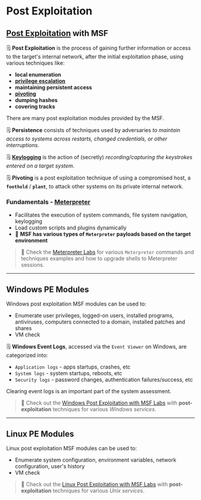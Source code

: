 # Post Exploitation

## [Post Exploitation](https://www.offsec.com/metasploit-unleashed/msf-post-exploitation/) with MSF <a href="#post-exploitation-with-msf" id="post-exploitation-with-msf"></a>

🗒️ **Post Exploitation** is the process of gaining further information or access to the target's internal network, after the initial exploitation phase, using various techniques like:

* **local enumeration**
* [**privilege escalation**](https://www.offsec.com/metasploit-unleashed/privilege-escalation/)
* **maintaining persistent access**
* [**pivoting**](https://www.offsec.com/metasploit-unleashed/pivoting/)
* **dumping hashes**
* **covering tracks**

There are many post exploitation modules provided by the MSF.

🗒️ **Persistence** consists of techniques used by adversaries _to maintain access to systems across restarts, changed credentials, or other interruptions_.

🗒️ [**Keylogging**](https://www.offsec.com/metasploit-unleashed/keylogging/) is the action of (secretly) _recording/capturing the keystrokes entered on a target system_.

🗒️ **Pivoting** is a post exploitation technique of using a compromised host, a **`foothold`** / **`plant`**, to attack other systems on its private internal network.

### Fundamentals - [Meterpreter](https://www.offsec.com/metasploit-unleashed/about-meterpreter/) <a href="#fundamentals-meterpreter" id="fundamentals-meterpreter"></a>

* Facilitates the execution of system commands, file system navigation, keylogging
* Load custom scripts and plugins dynamically
* 📌 **MSF has various types of `Meterpreter` payloads based on the target environment**

> 🔬 Check the [Meterpreter Labs](meterpreter-msf.md) for various `Meterpreter` commands and techniques examples and how to upgrade shells to Meterpreter sessions.

***

## Windows PE Modules <a href="#windows-pe-modules" id="windows-pe-modules"></a>

Windows post exploitation MSF modules can be used to:

* Enumerate user privileges, logged-on users, installed programs, antiviruses, computers connected to a domain, installed patches and shares
* VM check

🗒️ **Windows Event Logs**, accessed via the `Event Viewer` on Windows, are categorized into:

* `Application logs` - apps startups, crashes, etc
* `System logs` - system startups, reboots, etc
* `Security logs` - password changes, authentication failures/success, etc

Clearing event logs is an important part of the system assessment.

> 🔬 Check out the [Windows Post Exploitation with MSF Labs](windows-post-exploitation-msf.md) with **post-exploitation** techniques for various _Windows services_.

***

## Linux PE Modules <a href="#linux-pe-modules" id="linux-pe-modules"></a>

Linux post exploitation MSF modules can be used to:

* Enumerate system configuration, environment variables, network configuration, user's history
* VM check

> 🔬 Check out the [Linux Post Exploitation with MSF Labs](linux-post-exploitation-msf.md) with **post-exploitation** techniques for various _Unix services_.



